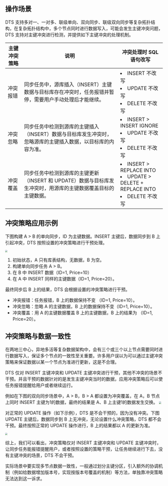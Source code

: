 ## 操作场景
DTS 支持多对一、一对多、联级单向、双向同步、联级双向同步等复杂拓扑结构，在复杂拓扑结构中，多个节点同时进行数据写入，可能会发生主键冲突问题，DTS 支持对主键冲突进行检测，并提供如下主键冲突的处理机制。

| **主键冲突策略** | **说明**                                                     | **冲突处理时 SQL 语句改写**                                    |
| ---------------- | ------------------------------------------------------------ | ------------------------------------------------------------ |
| 冲突报错         | 同步任务中，源库插入（INSERT）主键数据与目标库存在冲突时，任务报错并暂停，需要用户手动处理后才能继续。 | <li>INSERT 不改写<li>UPDATE 不改写<li>DELETE 不改写           |
| 冲突忽略         | 同步任务中检测到源库的主键插入（INSERT）数据与目标库发生冲突时，忽略源库的主键插入数据，以目标库的内容为准。 | <li>INSERT > INSERT IGNORE  <li>UPDATE 不改写<li>DELETE 不改写 |
| 冲突覆盖         | 同步任务中检测到源库的主键更新（INSERT 和 UPDATE）数据与目标库发生冲突时，用源库的主键数据覆盖目标的主键数据。 | <li>INSERT > REPLACE INTO<li> UPDATE > DELETE + REPLACE INTO<li>DELETE 不改写 </li> |

## 冲突策略应用示例

下图构建 A > B 的单向同步，ID 为主键数据。INSERT 主键后，数据同步到 B 上引起冲突，DTS 按照设置的冲突策略进行干预处理。

<img src="https://qcloudimg.tencent-cloud.cn/raw/4442109fe39774e4c567a4653130f668.png" style="zoom:45%;" />

1. 初始状态，A 只有库表结构，无数据，B 为空。
2. 构建单向同步任务 A > B。
3. 在 B 中 INSERT 数据（ID=1, Price=10）
4. 在 A 中 INSERT 同样的主键数据（ID=1, Price=20）。

最终同步后 B 上的结果，DTS 会根据设置的冲突策略进行干预。
- 冲突报错：任务报错，B 上的数据保持不变 （ID=1, Price=10）。
- 冲突忽略：忽略 A 的主键数据，B 上的数据保持不变（ID=1, Price=10）。
- 冲突覆盖：用 A 的主键数据覆盖 B 上的主键数据，B 上的结果为 （ID=1, Price=20）。

## 冲突策略与数据一致性

在两地三中心，异地多活等复杂数据架构中，会有三个或三个以上节点需要同时进行数据写入，保证多个节点的一致性至关重要。许多用户误以为可以通过主键冲突策略来保证数据以某一个节点为准进行更新，这是不合理。

DTS 仅对 INSERT 主键冲突和 UPDATE 主键冲突进行干预，其他不冲突的场景不干预。并且干预的数据针对的是发生主键冲突当时的数据，应用冲突策略后可以使任务报错提醒给用户或者继续运行。

例如在下图的双向同步场景中，A > B，B > A 都设置为冲突覆盖，在 A，B 节点上同时 INSERT 主键为1的数据，最终的结果是 A、B 上主键1的数据发生交换。
<img src="https://qcloudimg.tencent-cloud.cn/raw/83aa82449a752e49824793cb713cb2f1.png" style="zoom:45%;" />

对正常的 UPDATE 操作（如下示例），DTS 是不会干预的，因为没有冲突。下图 UPDATE 主键后，数据同步到 B 上无冲突，无论设置什么冲突策略，DTS 都不会干预。最终按照正常的 UPDATE 操作进行，B 上的结果都以 A 的更新为准。

<img src="https://qcloudimg.tencent-cloud.cn/raw/4be9f2a54b8999bfe432925873d425a7.png" style="zoom:45%;" />

综上，我们可以看出，冲突策略仅对 INSERT 主键冲突和 UPDATE 主键冲突时，让同步任务能报错提醒用户，或者按照设置的策略干预，让任务继续进行下去，没有主键冲突的场景，DTS 不会干预。

实际场景中要实现多节点数据一致性，一般通过划分主键分区，引入额外的协调机制（例如给数据增加版本号，实现按版本号覆盖的机制）等方法，单独靠冲突策略无法达到这一诉求。 
